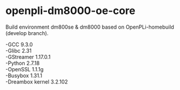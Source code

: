 # openpli-dm8000-oe-core
Build environment dm800se &amp; dm8000 based on OpenPLi-homebuild (develop branch).

-GCC 9.3.0 <br>
-Glibc 2.31 <br>
-GStreamer 1.17.0.1 <br>
-Python 2.7.18 <br>
-OpenSSL 1.1.1g <br>
-Busybox 1.31.1 <br>
-Dreambox kernel 3.2.102 <br>
